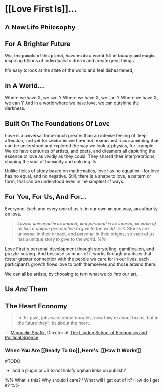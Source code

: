 # [[Love First Is]]…



## A New Life Philosophy


## For A Brighter Future
We, the people of this planet, have made a world full of beauty and magic, inspiring billions of individuals to dream and create great things. 

It's easy to look at the state of the world and feel disheartened, 

## In A World…
Where we have X, we can Y
Where we have X, we can Y
Where we have X, we can Y
And in a world where we have love, we can outshine the darkness.


## Built On The Foundations Of Love
Love is a universal force much greater than an intense feeling of deep affection, and yet for centuries we have not researched it as something that can be understood and explored the way we look at physics, for example. We do have centuries of artists, and poets, and dreamers all capturing the essence of love as vividly as they could. They shared their interpretations, shaping the soul of humanity and coloring its 

Unlike fields of study based on mathematics, love has no equation—for love has no equal, and no negative. Still, there is a shape to love, a pattern or form, that can be understood even in the simplest of ways.

## For You, For Us, And For…
Everyone. Each and every one of us is, in our own unique way, an authority on love. 

> <cite data-source="@DrAngusFletcher"><var>Love</var> is universal in its impact, and personal in its <var>source</var>, so each of us has a unique <var>perspective</var> to give to the world.</cite>
%% Stories are universal in their impact, and personal in their origins, so each of us has a unique story to give to the world.
%%

Love First is personal development through storytelling, gamification, and puzzle-solving. And because so much of it works through practices that foster greater connection with the people we care for in our lives, each participant’s growth flows love to both themselves and those around them. 

We can all be artists, by choosing to turn what we do *into* our art. 

## Us *And* Them



## The Heart Economy


> In the past, jobs were about muscles, now they're about brains, but in the future they’ll be about the heart.

— [Minouche Shafik](https://www.alainelkanninterviews.com/minouche-shafik/), Director of [The London School of Economics and Political Science](http://www.lse.ac.uk/)



### When You Are [[Ready To Go]], Here's: [[How It Works]]
#TODO:
- add a plugin or JS to not linkify orphan links on publish?

%%
What is this?
Why should I care? / What will I get out of it?
How do I get it?
%%